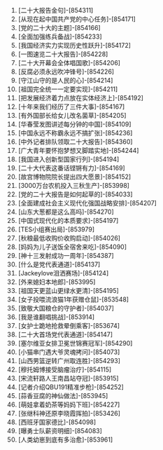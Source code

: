 
1. [二十大报告金句]-[854311]
1. [从现在起中国共产党的中心任务]-[854171]
1. [党的二十大的主题]-[854166]
1. [全面加强练兵备战]-[854233]
1. [我国经济实力实现历史性跃升]-[854172]
1. [一图速览二十大报告]-[854228]
1. [二十大开幕会全体唱国歌]-[854206]
1. [反腐必须永远吹冲锋号]-[854226]
1. [守江山守的是人民的心]-[854214]
1. [祖国完全统一一定要实现]-[854211]
1. [把发展经济着力点放在实体经济上]-[854192]
1. [十年来我们经历了三件大事]-[854167]
1. [有外国部长给女儿改名菌草]-[854205]
1. [华春莹发图讲述每分钟的中国]-[854109]
1. [中国永远不称霸永远不搞扩张]-[854236]
1. [中外记者排队领取二十大报告]-[854360]
1. [广大青年要怀抱梦想又脚踏实地]-[854244]
1. [我国进入创新型国家行列]-[854194]
1. [二十大代表这番话铿锵有力]-[854169]
1. [故宫博物院院长提出四大愿景]-[854152]
1. [3000万台农机投入三秋生产]-[853998]
1. [党的二十大报告是如何起草的]-[854033]
1. [全面建成社会主义现代化强国战略安排]-[854207]
1. [山东大葱都是这么高吗]-[854270]
1. [中国式现代化的本质要求]-[854197]
1. [TES小组赛出局]-[853979]
1. [秋粮最低收购价收购启动]-[854026]
1. [妈妈为儿子送饭全宿舍来吃]-[854090]
1. [神十三发射成功一周年]-[854387]
1. [什么是党代表通道]-[854137]
1. [Jackeylove泪洒赛场]-[854124]
1. [外来媳妇本地郎]-[853995]
1. [祖国天更蓝山更绿水更清]-[854195]
1. [女子投喂流浪猫1年获赠仓鼠]-[853548]
1. [致敬大国粮仓的守护者]-[854037]
1. [我是谁翻唱挑战]-[853914]
1. [女护士跪地抢救晕倒乘客]-[853674]
1. [二十大首场党代表通道]-[854147]
1. [塞尔维亚女排卫冕世锦赛冠军]-[854290]
1. [小猫串门遇大爷灵魂拷问]-[854073]
1. [山西男篮逆转广州取连胜]-[854293]
1. [穆托姆博接受脑瘤治疗]-[854115]
1. [宋流轩路人王南昌站夺冠]-[853915]
1. [记者介绍QBU191精准步枪]-[854252]
1. [蒜香豆腐的神仙做法]-[853945]
1. [萌娃拿着奶茶等妈妈下班]-[854227]
1. [张继科神还原李晓霞挥拍]-[853426]
1. [西班牙国家德比]-[854098]
1. [曝勇士队薪资明细]-[854083]
1. [人类幼崽到底有多治愈]-[853961]